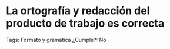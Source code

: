 # La ortografía y redacción del producto de trabajo es correcta

Tags: Formato y gramática
¿Cumple?: No